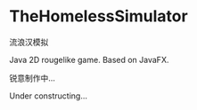 # TheHomelessSimulator
流浪汉模拟

Java 2D rougelike game. Based on JavaFX.

锐意制作中...

Under constructing...


